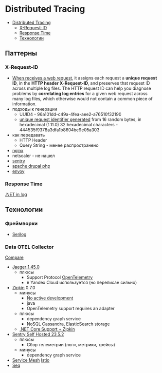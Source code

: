 # Distributed Tracing

- [Distributed Tracing](#distributed-tracing)
  - [X-Request-ID](#x-request-id)
  - [Response Time](#response-time)
  - [Технологии](#технологии)

## Паттерны 

### X-Request-ID

- [When receives a web request](https://http.dev/x-request-id), it assigns each request a __unique request ID__, in the __HTTP header X-Request-ID__, and preserves that request ID across multiple log files. The HTTP request ID can help you diagnose problems by __correlating log entries__ for a given web request across many log files, which otherwise would not contain a common piece of information.
- подходы к генерации
  - UUID4 - 96a101dd-c49a-4fea-aee2-a76510f32190
  - [unique request identifier generated](http://nginx.org/en/docs/http/ngx_http_core_module.html#var_request_id) from 16 random bytes, in hexadecimal (1.11.0) 32 hexadecimal characters - 444535f9378a3dfa1b8604bc9e05a303
- как передавать
  - HTTP Header
  - Query String - менее распространено
- [nginx](https://www.nginx.com/blog/application-tracing-nginx-plus/)
- netscaler - не нашел
- [sentry](https://blog.sentry.io/using-nginx-sentry-trace-errors-logs/)
- [apache drupal php](https://docs.acquia.com/cloud-platform/develop/drupal/requestid/)
- [envoy](https://www.envoyproxy.io/docs/envoy/latest/configuration/http/http_conn_man/headers#x-request-id)

### Response Time

[.NET in log](https://www.codeproject.com/Tips/5337523/Response-Time-Header-in-ASP-NET-Core)

## Технологии

### Фреймворки

- [Serilog](../serilog.md)

### Data OTEL Collector

[Compare](https://www.nginx.com/blog/integrating-opentelemetry-modern-apps-reference-architecture-progress-report?mkt_tok=NjUzLVNNQy03ODMAAAGDoZc8tBnTTPpd0LyW8jL4ptLEDNmRtqT86ruxAIy0w26Q36wbMRlF5KC3BMfg2BcRVqWCoPUW3J4gMfJLANmKejRzOQC80kmD2-ueYoqT-DoXcB1iUA)

- [Jaeger 1.45.0](trace/jaeger.md)
  - плюсы
    - Support Protocol [OpenTelemetry](../protocols.integration/otel.md)
    - в Yandex Cloud используется (но переписан сильно)
- [Zipkin](trace/zipkin.md) 0.7.0
  - минусы
    - [No active development](https://uptrace.dev/blog/distributed-tracing-tools.html)
    - java
    - OpenTelemetry support requires an adapter
  - плюсы
    - dependency graph service
    - NoSQL Cassandra, ElasticSearch storage
  - [.NET Core Support + Zipkin](https://docs.microsoft.com/en-us/dotnet/core/diagnostics/distributed-tracing-instrumentation-walkthroughs)
- [Sentry Self Hosted 23.5.2](sentry.md)
  - плюсы
    - Сбор телеметрии (логи, метрики, трейсы)
  - минусы
    - dependency graph service
- [Service Mesh](../middleware/servicemesh.md) [Istio](../middleware/service.mesh/istio.md)
- [Seq](https://datalust.co/seq)